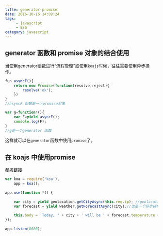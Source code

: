 ```yaml
---
title: generator-promise
date: 2016-10-16 14:09:24
tags:
	 - javascript
	 - ES6
category: javascript
---
```


## generator 函数和 promise 对象的结合使用

当使用generator函数进行“流程管理”或使用`koajs`时候，往往需要使用异步操作。

<!--more -->

```js
fun asyncF(){
    return new Promise(function(resolve,reject){
        resolve('ok');
    })
}
//asyncF 函数是一个promise对象

var g=function*(){
    var F=yield asyncF();
    console.log(F);
}
//g是一个generator 函数
```

这样就可以在`generator`函数中使用`promise`了。

## 在 koajs 中使用promise

[参考链接](http://blog.stevensanderson.com/2013/12/21/experiments-with-koa-and-javascript-generators/)

```js
var koa = require('koa'),
    app = koa();
 
app.use(function *() {
 
    var city = yield geolocation.getCityAsync(this.req.ip); //geolocation.getCityAsync是一个异步操作
    var forecast = yield weather.getForecastAsync(city);//也是一个异步操作
 
    this.body = 'Today, ' + city + ' will be ' + forecast.temperature + ' degrees.';
});
 
app.listen(8080);
``` 
